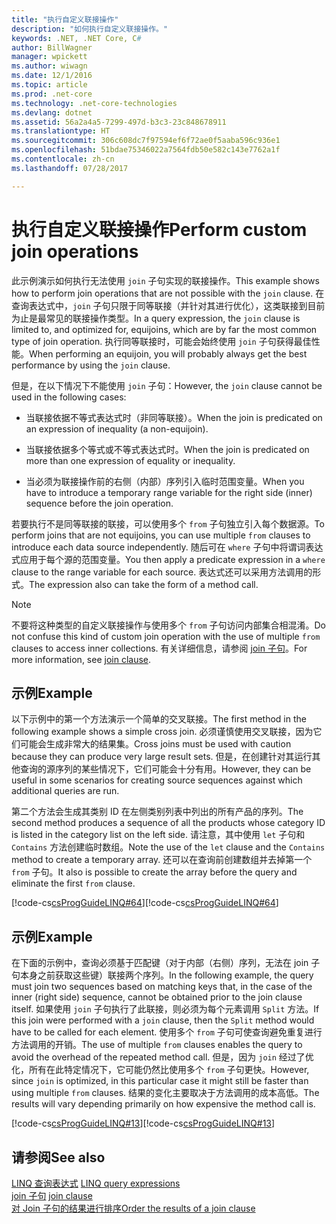 ```yaml
---
title: "执行自定义联接操作"
description: "如何执行自定义联接操作。"
keywords: .NET, .NET Core, C#
author: BillWagner
manager: wpickett
ms.author: wiwagn
ms.date: 12/1/2016
ms.topic: article
ms.prod: .net-core
ms.technology: .net-core-technologies
ms.devlang: dotnet
ms.assetid: 56a2a4a5-7299-497d-b3c3-23c848678911
ms.translationtype: HT
ms.sourcegitcommit: 306c608dc7f97594ef6f72ae0f5aaba596c936e1
ms.openlocfilehash: 51bdae75346022a7564fdb50e582c143e7762a1f
ms.contentlocale: zh-cn
ms.lasthandoff: 07/28/2017

---
```

# <a name="perform-custom-join-operations"></a><span data-ttu-id="86d86-104">执行自定义联接操作</span><span class="sxs-lookup"><span data-stu-id="86d86-104">Perform custom join operations</span></span>

<span data-ttu-id="86d86-105">此示例演示如何执行无法使用 `join` 子句实现的联接操作。</span><span class="sxs-lookup"><span data-stu-id="86d86-105">This example shows how to perform join operations that are not possible with the `join` clause.</span></span> <span data-ttu-id="86d86-106">在查询表达式中，`join` 子句只限于同等联接（并针对其进行优化），这类联接到目前为止是最常见的联接操作类型。</span><span class="sxs-lookup"><span data-stu-id="86d86-106">In a query expression, the `join` clause is limited to, and optimized for, equijoins, which are by far the most common type of join operation.</span></span> <span data-ttu-id="86d86-107">执行同等联接时，可能会始终使用 `join` 子句获得最佳性能。</span><span class="sxs-lookup"><span data-stu-id="86d86-107">When performing an equijoin, you will probably always get the best performance by using the `join` clause.</span></span>  
  
 <span data-ttu-id="86d86-108">但是，在以下情况下不能使用 `join` 子句：</span><span class="sxs-lookup"><span data-stu-id="86d86-108">However, the `join` clause cannot be used in the following cases:</span></span>  
  
-   <span data-ttu-id="86d86-109">当联接依据不等式表达式时（非同等联接）。</span><span class="sxs-lookup"><span data-stu-id="86d86-109">When the join is predicated on an expression of inequality (a non-equijoin).</span></span>  
  
-   <span data-ttu-id="86d86-110">当联接依据多个等式或不等式表达式时。</span><span class="sxs-lookup"><span data-stu-id="86d86-110">When the join is predicated on more than one expression of equality or inequality.</span></span>  
  
-   <span data-ttu-id="86d86-111">当必须为联接操作前的右侧（内部）序列引入临时范围变量。</span><span class="sxs-lookup"><span data-stu-id="86d86-111">When you have to introduce a temporary range variable for the right side (inner) sequence before the join operation.</span></span>  
  
 <span data-ttu-id="86d86-112">若要执行不是同等联接的联接，可以使用多个 `from` 子句独立引入每个数据源。</span><span class="sxs-lookup"><span data-stu-id="86d86-112">To perform joins that are not equijoins, you can use multiple `from` clauses to introduce each data source independently.</span></span> <span data-ttu-id="86d86-113">随后可在 `where` 子句中将谓词表达式应用于每个源的范围变量。</span><span class="sxs-lookup"><span data-stu-id="86d86-113">You then apply a predicate expression in a `where` clause to the range variable for each source.</span></span> <span data-ttu-id="86d86-114">表达式还可以采用方法调用的形式。</span><span class="sxs-lookup"><span data-stu-id="86d86-114">The expression also can take the form of a method call.</span></span>  
  
> [!NOTE]
>  <span data-ttu-id="86d86-115">不要将这种类型的自定义联接操作与使用多个 `from` 子句访问内部集合相混淆。</span><span class="sxs-lookup"><span data-stu-id="86d86-115">Do not confuse this kind of custom join operation with the use of multiple `from` clauses to access inner collections.</span></span> <span data-ttu-id="86d86-116">有关详细信息，请参阅 [join 子句](../language-reference/keywords/join-clause.md)。</span><span class="sxs-lookup"><span data-stu-id="86d86-116">For more information, see [join clause](../language-reference/keywords/join-clause.md).</span></span>  
  
## <a name="example"></a><span data-ttu-id="86d86-117">示例</span><span class="sxs-lookup"><span data-stu-id="86d86-117">Example</span></span>  
 <span data-ttu-id="86d86-118">以下示例中的第一个方法演示一个简单的交叉联接。</span><span class="sxs-lookup"><span data-stu-id="86d86-118">The first method in the following example shows a simple cross join.</span></span> <span data-ttu-id="86d86-119">必须谨慎使用交叉联接，因为它们可能会生成非常大的结果集。</span><span class="sxs-lookup"><span data-stu-id="86d86-119">Cross joins must be used with caution because they can produce very large result sets.</span></span> <span data-ttu-id="86d86-120">但是，在创建针对其运行其他查询的源序列的某些情况下，它们可能会十分有用。</span><span class="sxs-lookup"><span data-stu-id="86d86-120">However, they can be useful in some scenarios for creating source sequences against which additional queries are run.</span></span>  
  
 <span data-ttu-id="86d86-121">第二个方法会生成其类别 ID 在左侧类别列表中列出的所有产品的序列。</span><span class="sxs-lookup"><span data-stu-id="86d86-121">The second method produces a sequence of all the products whose category ID is listed in the category list on the left side.</span></span> <span data-ttu-id="86d86-122">请注意，其中使用 `let` 子句和 `Contains` 方法创建临时数组。</span><span class="sxs-lookup"><span data-stu-id="86d86-122">Note the use of the `let` clause and the `Contains` method to create a temporary array.</span></span> <span data-ttu-id="86d86-123">还可以在查询前创建数组并去掉第一个 `from` 子句。</span><span class="sxs-lookup"><span data-stu-id="86d86-123">It also is possible to create the array before the query and eliminate the first `from` clause.</span></span>  
  
 <span data-ttu-id="86d86-124">[!code-cs[csProgGuideLINQ#64](../../../samples/snippets/csharp/concepts/linq/how-to-perform-custom-join-operations_1.cs)]</span><span class="sxs-lookup"><span data-stu-id="86d86-124">[!code-cs[csProgGuideLINQ#64](../../../samples/snippets/csharp/concepts/linq/how-to-perform-custom-join-operations_1.cs)]</span></span>  
  
## <a name="example"></a><span data-ttu-id="86d86-125">示例</span><span class="sxs-lookup"><span data-stu-id="86d86-125">Example</span></span>  
 <span data-ttu-id="86d86-126">在下面的示例中，查询必须基于匹配键（对于内部（右侧）序列，无法在 join 子句本身之前获取这些键）联接两个序列。</span><span class="sxs-lookup"><span data-stu-id="86d86-126">In the following example, the query must join two sequences based on matching keys that, in the case of the inner (right side) sequence, cannot be obtained prior to the join clause itself.</span></span> <span data-ttu-id="86d86-127">如果使用 `join` 子句执行了此联接，则必须为每个元素调用 `Split` 方法。</span><span class="sxs-lookup"><span data-stu-id="86d86-127">If this join were performed with a `join` clause, then the `Split` method would have to be called for each element.</span></span> <span data-ttu-id="86d86-128">使用多个 `from` 子句可使查询避免重复进行方法调用的开销。</span><span class="sxs-lookup"><span data-stu-id="86d86-128">The use of multiple `from` clauses enables the query to avoid the overhead of the repeated method call.</span></span> <span data-ttu-id="86d86-129">但是，因为 `join` 经过了优化，所有在此特定情况下，它可能仍然比使用多个 `from` 子句更快。</span><span class="sxs-lookup"><span data-stu-id="86d86-129">However, since `join` is optimized, in this particular case it might still be faster than using multiple `from` clauses.</span></span> <span data-ttu-id="86d86-130">结果的变化主要取决于方法调用的成本高低。</span><span class="sxs-lookup"><span data-stu-id="86d86-130">The results will vary depending primarily on how expensive the method call is.</span></span>  
  
 <span data-ttu-id="86d86-131">[!code-cs[csProgGuideLINQ#13](../../../samples/snippets/csharp/concepts/linq/how-to-perform-custom-join-operations_2.cs)]</span><span class="sxs-lookup"><span data-stu-id="86d86-131">[!code-cs[csProgGuideLINQ#13](../../../samples/snippets/csharp/concepts/linq/how-to-perform-custom-join-operations_2.cs)]</span></span>  
  
## <a name="see-also"></a><span data-ttu-id="86d86-132">请参阅</span><span class="sxs-lookup"><span data-stu-id="86d86-132">See also</span></span>  
 <span data-ttu-id="86d86-133">[LINQ 查询表达式](index.md) </span><span class="sxs-lookup"><span data-stu-id="86d86-133">[LINQ query expressions](index.md) </span></span>  
 <span data-ttu-id="86d86-134">[join 子句](../language-reference/keywords/join-clause.md) </span><span class="sxs-lookup"><span data-stu-id="86d86-134">[join clause](../language-reference/keywords/join-clause.md) </span></span>  
 [<span data-ttu-id="86d86-135">对 Join 子句的结果进行排序</span><span class="sxs-lookup"><span data-stu-id="86d86-135">Order the results of a join clause</span></span>](order-the-results-of-a-join-clause.md)

